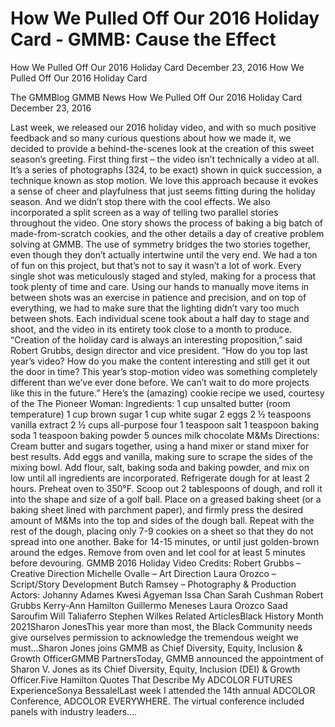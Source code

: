 # How We Pulled Off Our 2016 Holiday Card - GMMB: Cause the Effect


How We Pulled Off Our 2016 Holiday Card
December 23, 2016
How We Pulled Off Our 2016 Holiday Card
 
The GMMBlog
GMMB News How We Pulled Off Our 2016 Holiday Card
December 23, 2016
 
Last week, we released our 2016 holiday video, and with so much positive feedback and so many curious questions about how we made it, we decided to provide a behind-the-scenes look at the creation of this sweet season’s greeting.
First thing first – the video isn’t technically a video at all. It’s a series of photographs (324, to be exact) shown in quick succession, a technique known as stop motion. We love this approach because it evokes a sense of cheer and playfulness that just seems fitting during the holiday season.
And we didn’t stop there with the cool effects. We also incorporated a split screen as a way of telling two parallel stories throughout the video. One story shows the process of baking a big batch of made-from-scratch cookies, and the other details a day of creative problem solving at GMMB. The use of symmetry bridges the two stories together, even though they don’t actually intertwine until the very end.
We had a ton of fun on this project, but that’s not to say it wasn’t a lot of work. Every single shot was meticulously staged and styled, making for a process that took plenty of time and care. Using our hands to manually move items in between shots was an exercise in patience and precision, and on top of everything, we had to make sure that the lighting didn’t vary too much between shots. Each individual scene took about a half day to stage and shoot, and the video in its entirety took close to a month to produce.
“Creation of the holiday card is always an interesting proposition,” said Robert Grubbs, design director and vice president. “How do you top last year’s video? How do you make the content interesting and still get it out the door in time? This year’s stop-motion video was something completely different than we’ve ever done before. We can’t wait to do more projects like this in the future.”
Here’s the (amazing) cookie recipe we used, courtesy of the The Pioneer Woman:
Ingredients:
1 cup unsalted butter (room temperature)
1 cup brown sugar
1 cup white sugar
2 eggs
2 ½ teaspoons vanilla extract
2 ½ cups all-purpose four
1 teaspoon salt
1 teaspoon baking soda
1 teaspoon baking powder
5 ounces milk chocolate M&Ms
Directions:
Cream butter and sugars together, using a hand mixer or stand mixer for best results. Add eggs and vanilla, making sure to scrape the sides of the mixing bowl. Add flour, salt, baking soda and baking powder, and mix on low until all ingredients are incorporated. Refrigerate dough for at least 2 hours.
Preheat oven to 350°F. Scoop out 2 tablespoons of dough, and roll it into the shape and size of a golf ball. Place on a greased baking sheet (or a baking sheet lined with parchment paper), and firmly press the desired amount of M&Ms into the top and sides of the dough ball. Repeat with the rest of the dough, placing only 7-9 cookies on a sheet so that they do not spread into one another.
Bake for 14-15 minutes, or until just golden-brown around the edges. Remove from oven and let cool for at least 5 minutes before devouring.
GMMB 2016 Holiday Video Credits:
Robert Grubbs – Creative Direction
Michelle Ovalle – Art Direction
Laura Orozco – Script/Story Development
Butch Ramsey – Photography & Production
Actors:
Johanny Adames
Kwesi Agyeman
Issa Chan
Sarah Cushman
Robert Grubbs
Kerry-Ann Hamilton
Guillermo Meneses
Laura Orozco
Saad Saroufim
Will Taliaferro
Stephen Wilkes
Related ArticlesBlack History Month 2021Sharon JonesThis year more than most, the Black Community needs give ourselves permission to acknowledge the tremendous weight we must…Sharon Jones joins GMMB as Chief Diversity, Equity, Inclusion & Growth OfficerGMMB PartnersToday, GMMB announced the appointment of Sharon V. Jones as its Chief Diversity, Equity, Inclusion (DEI) & Growth Officer.Five Hamilton Quotes That Describe My ADCOLOR FUTURES ExperienceSonya BessalelLast week I attended the 14th annual ADCOLOR Conference, ADCOLOR EVERYWHERE. The virtual conference included panels with industry leaders.…
